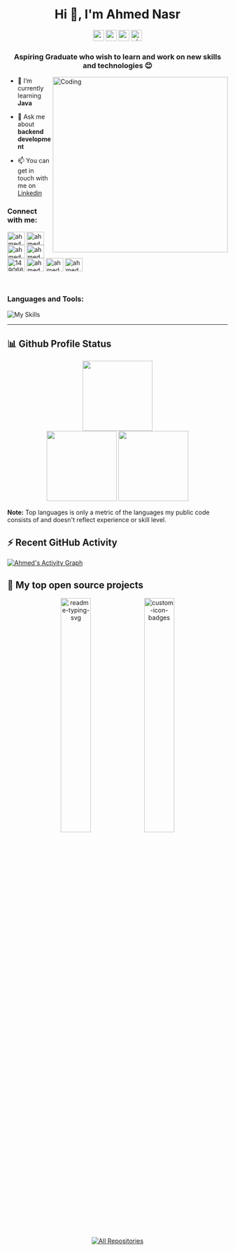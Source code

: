 
<!--
### Hi there 👋
**ahmedna126/ahmedna126** is a ✨ _special_ ✨ repository because its `README.md` (this file) appears on your GitHub profile.

Here are some ideas to get you started:

- 🔭 I’m currently working on ...
- 🌱 I’m currently learning ...
- 👯 I’m looking to collaborate on ...
- 🤔 I’m looking for help with ...
- 💬 Ask me about ...
- 📫 How to reach me: ...
- 😄 Pronouns: ...
- ⚡ Fun fact: ...
-->
<!-- https://rahuldkjain.github.io/gh-profile-readme-generator/ 
https://github.com/Candida18/Candida18
-->

<!-- ![MasterHead](https://i.imgur.com/bdOn3Bc.gif) -->

<!--![MasterHead](aa1.gif)-->


<h1 align="center">Hi 👋, I'm Ahmed Nasr</h1>

<p align="center">
<a href="https://www.linkedin.com/in/ahmedna126"><img src="https://img.shields.io/badge/linkedin-%230077B5.svg?&style=for-the-badge&logo=linkedin&logoColor=white" height=25></a> 
<a href="https://www.twitter.com/ahmedna126"><img src="https://img.shields.io/badge/twitter-%231DA1F2.svg?&style=for-the-badge&logo=twitter&logoColor=white" height=25></a> 
<a href="#"><img src="https://img.shields.io/badge/gmail-%23E4405F.svg?&style=for-the-badge&logo=Gmail&logoColor=white" height=25></a> 
<img src="https://komarev.com/ghpvc/?username=ahmedna126&label=Visits&color=brightgreen&style=for-the-badge" alt="ahmedna126" height=25 />
</p>


<h3 align="center">Aspiring Graduate who wish to learn and work on new skills and technologies<!-- <img src="https://i.giphy.com/26BRIYJNRAreymGwE.gif" width="30"> --> 😊</h3>


<!--<p align="right">
  <a href="https://github.com/ahmedna126"> <img alt="views" title="GitHub profile views" src="https://komarev.com/ghpvc/?username=ahmedna126&label=views&color=282a36&style=for-the-badge&cntSuffix=%20Views"/></a> 
<a href="https://github.com/ahmedna126?tab=repositories&sort=stargazers"> <img alt="total stars" title="Total stars on GitHub" src="https://custom-icon-badges.herokuapp.com/badge/dynamic/json?logo=star&host=formatted-dynamic-badges.herokuapp.com&formatter=metric&style=for-the-badge&color=55960c&labelColor=%23488207&label=stars&query=%24.stars&url=https%3A%2F%2Fapi.github-star-counter.workers.dev%2Fuser%2Fahmedna126"/></a>
<a href="https://github.com/ahmedna126?tab=followers"><img alt="followers" title="Follow me on Github" src="https://custom-icon-badges.herokuapp.com/github/followers/ahmedna126?color=236ad3&labelColor=1155ba&style=for-the-badge&logo=person-add&label=Follow&logoColor=white"/></a>
</p>-->



<!-- <img align="right" alt="Coding" width="400" src="https://cdn.dribbble.com/users/1162077/screenshots/3848914/programmer.gif">
<img align="right" alt="Coding" width="400" src="https://raw.githubusercontent.com/Gapur/Gapur/main/assets/coding.gif"> -->

<!-- <img align="right" alt="Coding" width="400" src="https://raw.githubusercontent.com/dev-ameyjoshi/dev-ameyjoshi/99b2a4cbe8707c56e81ab556111bc457fd15068b/coding.gif"> -->

<img align="right" alt="Coding" width="400" src="https://i.imgur.com/ixCfDfZ.gif">

<!-- <p align="left"> <a href="https://twitter.com/ahmedna126" target="blank"><img src="https://img.shields.io/twitter/follow/ahmedna126?logo=twitter&style=for-the-badge" alt="ahmedna126" /></a> </p> -->

<!--<img align="right" alt="Coding" width="400" src="aa2.gif">-->

<!--<p align="left"> <a href="https://github.com/ryo-ma/github-profile-trophy"><img src="https://github-profile-trophy.vercel.app/?username=ahmedna126" alt="ahmedna126" /></a> </p>-->



- 🌱 I’m currently learning **Java**

- 💬 Ask me about **backend development**

- 📫 You can get in touch with me on [Linkedin](https://www.linkedin.com/in/ahmedna126)

<!-- - 📫 How to reach me **example@gmail.com**-->
<h3 align="left">Connect with me:</h3>
<p align="left">
<a href="https://linkedin.com/in/ahmedna126" target="blank"><img title="Linkedin" align="center" src="https://raw.githubusercontent.com/rahuldkjain/github-profile-readme-generator/master/src/images/icons/Social/linked-in-alt.svg" alt="ahmedna126" height="30" width="40" /></a>
<a href="https://facebook.com/ahmedna126" target="blank"><img title="Facebook" align="center" src="https://raw.githubusercontent.com/rahuldkjain/github-profile-readme-generator/master/src/images/icons/Social/facebook.svg" alt="ahmedna126" height="30" width="40" /></a>
<a href="https://twitter.com/ahmedna126" target="blank"><img title="Twitter" align="center" src="https://raw.githubusercontent.com/rahuldkjain/github-profile-readme-generator/master/src/images/icons/Social/twitter.svg" alt="ahmedna126" height="30" width="40" /></a>
<a href="https://www.leetcode.com/ahmedna126" target="blank"><img title="Leetcode" align="center" src="https://raw.githubusercontent.com/rahuldkjain/github-profile-readme-generator/master/src/images/icons/Social/leet-code.svg" alt="ahmedna126" height="30" width="40" /></a>
<a href="https://stackoverflow.com/users/14906678" target="blank"><img title="Stackoverflow" align="center" src="https://raw.githubusercontent.com/rahuldkjain/github-profile-readme-generator/master/src/images/icons/Social/stack-overflow.svg" alt="14906678" height="30" width="40" /></a>
<a href="https://allmylinks.com/ahmedna126" target="blank"><img title="Allmylinks" align="center" src="https://www.svgrepo.com/show/331286/allmylinks.svg" alt="ahmedna126" height="30" width="40" /></a>
<a href="https://www.hackerrank.com/ahmedna126" target="blank"><img title="HackerRank" align="center" src="https://raw.githubusercontent.com/rahuldkjain/github-profile-readme-generator/master/src/images/icons/Social/hackerrank.svg" alt="ahmedna126" height="30" width="40" /></a>
<a href="https://dev.to/ahmedna126" target="blank"><img title="Dev.io" align="center" src="https://raw.githubusercontent.com/rahuldkjain/github-profile-readme-generator/master/src/images/icons/Social/devto.svg" alt="ahmedna126" height="30" width="40" /></a>
</p>
<br>
<h3 align="left">Languages and Tools:</h3>

![My Skills](https://skillicons.dev/icons?i=html,css,php,java,mysql,git,linux&perline=10)

<hr>


<!--<h3 align="left">Support:</h3>
<p><a href="#"> <img align="left" src="https://cdn.buymeacoffee.com/buttons/v2/default-yellow.png" height="50" width="210" alt="https://www.buymeacoffee.com/fjj4jtwfm4R" /></a></p><br>
<br>
<div align="center">
    <img align="left" height="150em" src="https://github-readme-stats.vercel.app/api/top-langs/?username=ahmedna126&layout=compact&langs_count=7&theme=dracula"/>
     <img align="left" height="150em" src="https://github-readme-stats.vercel.app/api?username=ahmedna126&show_icons=true&theme=dracula&include_all_commits=true&count_private=true"/> 
    <img align="left" height="150em" src="https://github-readme-streak-stats.herokuapp.com/?user=ahmedna126&theme=dracula"/>
</div>-->


## 📊 Github Profile Status
<div align="center">
  <img height="160em" src="https://github-readme-stats.vercel.app/api/top-langs/?username=ahmedna126&layout=compact&langs_count=7&theme=dracula"/><br>
  <img align="center" height="160em" src="https://github-readme-stats.vercel.app/api?username=ahmedna126&show_icons=true&theme=dracula&include_all_commits=true&count_private=true"/>
  <img align="center" height="160em" src="https://github-readme-streak-stats.herokuapp.com/?user=ahmedna126&theme=dracula"/>
<br>
</div><br>
  <b>Note:</b> Top languages is only a metric of the languages my public code consists of and doesn't reflect experience or skill level.

<br>

## ⚡ Recent GitHub Activity
<a href="https://github.com/ahmedna126"><img alt="Ahmed's Activity Graph" src="https://github-readme-activity-graph.vercel.app/graph?username=ahmedna126&custom_title=Ahmed%20Nasr's%20Contribution%20Graph&theme=dracula" /></a><br>


## 📘 My top open source projects
<p align="center">
    <a href="https://github.com/ahmedna126/login_app"><img width="37%" src="https://denvercoder1-github-readme-stats.vercel.app/api/pin/?username=ahmedna126&repo=login_app&hide_border=true&bg_color=1F222E&title_color=F85D7F&icon_color=F8D866&theme=dracula&show_icons=false" alt="readme-typing-svg"></a>
  <a href="https://github.com/ahmedna126/attendance_system"><img width="37%" src="https://denvercoder1-github-readme-stats.vercel.app/api/pin?username=ahmedna126&repo=attendance_system&theme=dracula&bg_color=1F222E&title_color=F85D7F&icon_color=F8D866&hide_border=true&show_icons=false" alt="custom-icon-badges"></a>
</p>

<p align="center">
  <a href="https://github.com/ahmedna126?tab=repositories&sort=stargazers"><img alt="All Repositories" title="All Repositories" src="https://custom-icon-badges.herokuapp.com/badge/-All%20Repos-6272a4?style=for-the-badge&logoColor=white&logo=repo"/></a>
</p>

